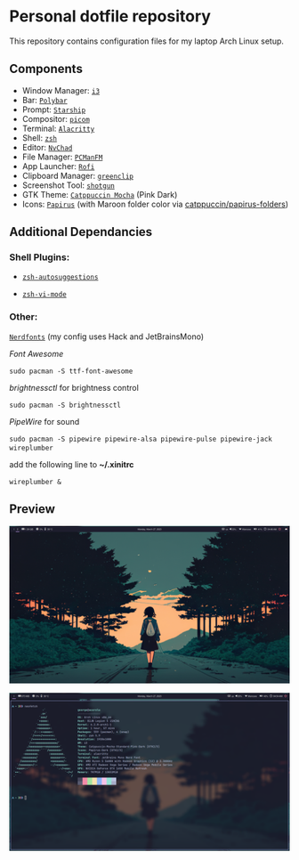 # Personal dotfile repository

This repository contains configuration files for my laptop Arch Linux setup.

## Components

* Window Manager: [`i3`](https://i3wm.org/)  
* Bar: [`Polybar`](https://github.com/polybar/polybar)
* Prompt: [`Starship`](https://starship.rs/)
* Compositor: [`picom`](https://github.com/yshui/picom)
* Terminal: [`Alacritty`](https://github.com/alacritty/alacritty)   
* Shell: [`zsh`](https://archlinux.org/packages/extra/x86_64/zsh/)
* Editor: [`NvChad`](https://nvchad.com/)  
* File Manager: [`PCManFM`](https://archlinux.org/packages/community/x86_64/pcmanfm/)
* App Launcher: [`Rofi`](https://github.com/davatorium/rofi)
* Clipboard Manager: [`greenclip`](https://github.com/erebe/greenclip)
* Screenshot Tool: [`shotgun`](https://github.com/neXromancers/shotgun)
* GTK Theme: [`Catppuccin Mocha`](https://github.com/catppuccin/gtk) (Pink Dark)
* Icons: [`Papirus`](https://github.com/PapirusDevelopmentTeam/papirus-icon-theme) (with Maroon folder color via [catppuccin/papirus-folders](https://github.com/catppuccin/papirus-folders))

## Additional Dependancies

### Shell Plugins:

* [`zsh-autosuggestions`](https://github.com/zsh-users/zsh-autosuggestions)
 
* [`zsh-vi-mode`](https://github.com/jeffreytse/zsh-vi-mode)

### Other:
  [`Nerdfonts`](https://www.nerdfonts.com/font-downloads) (my config uses Hack and JetBrainsMono)

  *Font Awesome*
  ```
  sudo pacman -S ttf-font-awesome
  ```
  *brightnessctl* for brightness control
  ```
  sudo pacman -S brightnessctl
  ```
  *PipeWire* for sound
  ```
  sudo pacman -S pipewire pipewire-alsa pipewire-pulse pipewire-jack wireplumber
  ```
  add the following line to **~/.xinitrc**
  ```
  wireplumber &
  ```

 ## Preview
![](Preview/Preview_1.png)

![](Preview/Preview_2.png)
